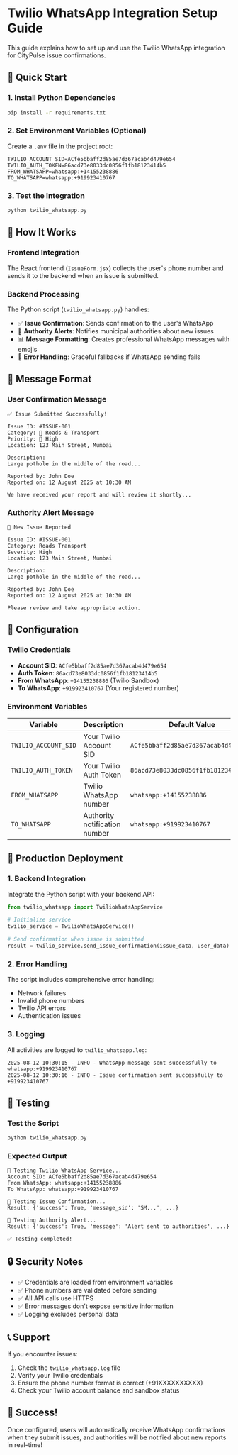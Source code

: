 # Twilio WhatsApp Integration Setup Guide

This guide explains how to set up and use the Twilio WhatsApp integration for CityPulse issue confirmations.

## 🚀 Quick Start

### 1. Install Python Dependencies
```bash
pip install -r requirements.txt
```

### 2. Set Environment Variables (Optional)
Create a `.env` file in the project root:
```env
TWILIO_ACCOUNT_SID=ACfe5bbaff2d85ae7d367acab4d479e654
TWILIO_AUTH_TOKEN=86acd73e8033dc0856f1fb18123414b5
FROM_WHATSAPP=whatsapp:+14155238886
TO_WHATSAPP=whatsapp:+919923410767
```

### 3. Test the Integration
```bash
python twilio_whatsapp.py
```

## 📱 How It Works

### Frontend Integration
The React frontend (`IssueForm.jsx`) collects the user's phone number and sends it to the backend when an issue is submitted.

### Backend Processing
The Python script (`twilio_whatsapp.py`) handles:
- ✅ **Issue Confirmation**: Sends confirmation to the user's WhatsApp
- 🚨 **Authority Alerts**: Notifies municipal authorities about new issues
- 📊 **Message Formatting**: Creates professional WhatsApp messages with emojis
- 🔄 **Error Handling**: Graceful fallbacks if WhatsApp sending fails

## 🎯 Message Format

### User Confirmation Message
```
✅ Issue Submitted Successfully!

Issue ID: #ISSUE-001
Category: 🚧 Roads & Transport
Priority: 🔴 High
Location: 123 Main Street, Mumbai

Description:
Large pothole in the middle of the road...

Reported by: John Doe
Reported on: 12 August 2025 at 10:30 AM

We have received your report and will review it shortly...
```

### Authority Alert Message
```
🚨 New Issue Reported

Issue ID: #ISSUE-001
Category: Roads Transport
Severity: High
Location: 123 Main Street, Mumbai

Description:
Large pothole in the middle of the road...

Reported by: John Doe
Reported on: 12 August 2025 at 10:30 AM

Please review and take appropriate action.
```

## 🔧 Configuration

### Twilio Credentials
- **Account SID**: `ACfe5bbaff2d85ae7d367acab4d479e654`
- **Auth Token**: `86acd73e8033dc0856f1fb18123414b5`
- **From WhatsApp**: `+14155238886` (Twilio Sandbox)
- **To WhatsApp**: `+919923410767` (Your registered number)

### Environment Variables
| Variable | Description | Default Value |
|----------|-------------|---------------|
| `TWILIO_ACCOUNT_SID` | Your Twilio Account SID | `ACfe5bbaff2d85ae7d367acab4d479e654` |
| `TWILIO_AUTH_TOKEN` | Your Twilio Auth Token | `86acd73e8033dc0856f1fb18123414b5` |
| `FROM_WHATSAPP` | Twilio WhatsApp number | `whatsapp:+14155238886` |
| `TO_WHATSAPP` | Authority notification number | `whatsapp:+919923410767` |

## 🚀 Production Deployment

### 1. Backend Integration
Integrate the Python script with your backend API:
```python
from twilio_whatsapp import TwilioWhatsAppService

# Initialize service
twilio_service = TwilioWhatsAppService()

# Send confirmation when issue is submitted
result = twilio_service.send_issue_confirmation(issue_data, user_data)
```

### 2. Error Handling
The script includes comprehensive error handling:
- Network failures
- Invalid phone numbers
- Twilio API errors
- Authentication issues

### 3. Logging
All activities are logged to `twilio_whatsapp.log`:
```
2025-08-12 10:30:15 - INFO - WhatsApp message sent successfully to whatsapp:+919923410767
2025-08-12 10:30:16 - INFO - Issue confirmation sent successfully to +919923410767
```

## 🧪 Testing

### Test the Script
```bash
python twilio_whatsapp.py
```

### Expected Output
```
🧪 Testing Twilio WhatsApp Service...
Account SID: ACfe5bbaff2d85ae7d367acab4d479e654
From WhatsApp: whatsapp:+14155238886
To WhatsApp: whatsapp:+919923410767

📱 Testing Issue Confirmation...
Result: {'success': True, 'message_sid': 'SM...', ...}

🚨 Testing Authority Alert...
Result: {'success': True, 'message': 'Alert sent to authorities', ...}

✅ Testing completed!
```

## 🔒 Security Notes

- ✅ Credentials are loaded from environment variables
- ✅ Phone numbers are validated before sending
- ✅ All API calls use HTTPS
- ✅ Error messages don't expose sensitive information
- ✅ Logging excludes personal data

## 📞 Support

If you encounter issues:
1. Check the `twilio_whatsapp.log` file
2. Verify your Twilio credentials
3. Ensure the phone number format is correct (+91XXXXXXXXXX)
4. Check your Twilio account balance and sandbox status

## 🎉 Success!

Once configured, users will automatically receive WhatsApp confirmations when they submit issues, and authorities will be notified about new reports in real-time!
